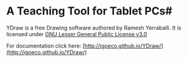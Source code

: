 # A Teaching Tool for Tablet PCs#

YDraw is a free Drawing software authored by Ramesh Yerraballi.
It is licensed under [GNU Lesser General Public License v3.0](http://www.gnu.org/licenses/lgpl-3.0.txt)

For documentation click here: [http://igoeco.github.io/YDraw/](http://igoeco.github.io/YDraw/)

